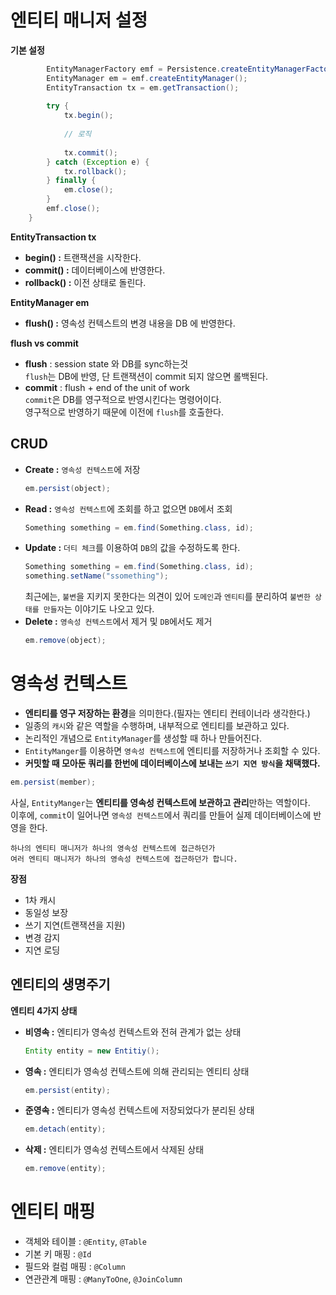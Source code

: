 # 엔티티 매니저 설정   
**기본 설정**  
```java
        EntityManagerFactory emf = Persistence.createEntityManagerFactory("hello");
        EntityManager em = emf.createEntityManager();
        EntityTransaction tx = em.getTransaction();
        
        try {
            tx.begin();
              
            // 로직  
              
            tx.commit();
        } catch (Exception e) {
            tx.rollback();
        } finally {
            em.close();
        }
        emf.close();
    }
```
**EntityTransaction tx**       
* **begin() :** 트랜잭션을 시작한다.   
* **commit() :** 데이터베이스에 반영한다.    
* **rollback() :** 이전 상태로 돌린다.     
  
**EntityManager em**     
* **flush() :** 영속성 컨텍스트의 변경 내용을 DB 에 반영한다.     
         
**flush vs commit**   
* **flush** : session state 와 DB를 sync하는것  
  `flush`는 DB에 반영, 단 트랜잭션이 commit 되지 않으면 롤백된다.  
* **commit** : flush + end of the unit of work    
  `commit`은 DB를 영구적으로 반영시킨다는 명령어이다.    
  영구적으로 반영하기 때문에 이전에 `flush`를 호출한다.        

## CRUD
* **Create :** `영속성 컨텍스트`에 저장    
  ```java
  em.persist(object);
  ```
* **Read :** `영속성 컨텍스트`에 조회를 하고 없으면 `DB`에서 조회            
  ```java
  Something something = em.find(Something.class, id);
  ```  
* **Update :** `더티 체크`를 이용하여 `DB`의 값을 수정하도록 한다.   
  ```java
  Something something = em.find(Something.class, id);
  something.setName("ssomething");
  ```     
  최근에는, `불변`을 지키지 못한다는 의견이 있어 
  `도메인`과 `엔티티`를 분리하여 `불변한 상태를 만들자`는 이야기도 나오고 있다.             
* **Delete :** `영속성 컨텍스트`에서 제거 및 `DB`에서도 제거      
  ```java
  em.remove(object);
  ```
  
# 영속성 컨텍스트    
* **엔티티를 영구 저장하는 환경**을 의미한다.(필자는 엔티티 컨테이너라 생각한다.)           
* 일종의 `캐시`와 같은 역할을 수행하며, 내부적으로 엔티티를 보관하고 있다.              
* 논리적인 개념으로 `EntityManager`를 생성할 때 하나 만들어진다.        
* `EntityManger`를 이용하면 `영속성 컨텍스트`에 엔티티를 저장하거나 조회할 수 있다.       
* **커밋할 때 모아둔 쿼리를 한번에 데이터베이스에 보내는 `쓰기 지연 방식`을 채택했다.**     
  
```java
em.persist(member);    
```    
사실, `EntityManger`는 **엔티티를 영속성 컨텍스트에 보관하고 관리**만하는 역할이다.            
이후에, `commit`이 일어나면 `영속성 컨텍스트`에서 쿼리를 만들어 실제 데이터베이스에 반영을 한다.       
             
```   
하나의 엔티티 매니저가 하나의 영속성 컨텍스트에 접근하던가      
여러 엔티티 매니저가 하나의 영속성 컨텍스트에 접근하던가 합니다.    
``` 
  
**장점**    
* 1차 캐시
* 동일성 보장
* 쓰기 지연(트랜잭션을 지원)
* 변경 감지
* 지연 로딩

## 엔티티의 생명주기
**엔티티 4가지 상태**

* **비영속 :** 엔티티가 영속성 컨텍스트와 전혀 관계가 없는 상태  
  ```java
  Entity entity = new Entitiy();
  ```
* **영속 :** 엔티티가 영속성 컨텍스트에 의해 관리되는 엔티티 상태  
  ```java
  em.persist(entity);
  ```
* **준영속 :** 엔티티가 영속성 컨텍스트에 저장되었다가 분리된 상태
  ```java
  em.detach(entity);
  ```
* **삭제 :** 엔티티가 영속성 컨텍스트에서 삭제된 상태
  ```java
  em.remove(entity);
  ```

# 엔티티 매핑 
* 객체와 테이블 : `@Entity`, `@Table`
* 기본 키 매핑 : `@Id`
* 필드와 컬럼 매핑 : `@Column`
* 연관관계 매핑 : `@ManyToOne`, `@JoinColumn`
